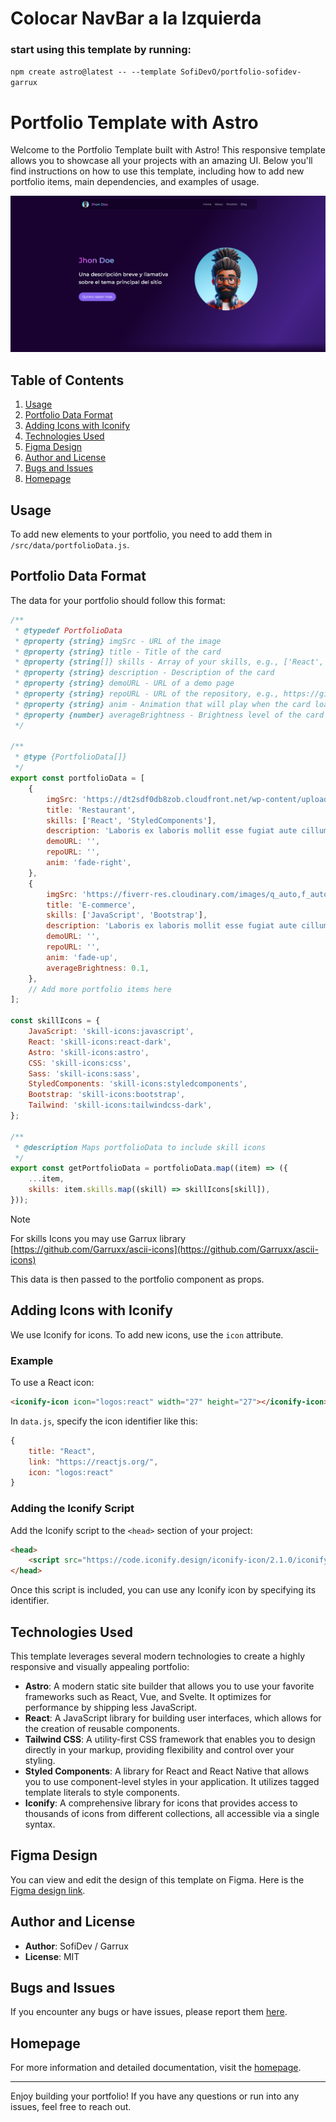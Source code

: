 # Colocar NavBar a la Izquierda


### start using this template by running:
 `npm create astro@latest -- --template SofiDevO/portfolio-sofidev-garrux`
# Portfolio Template with Astro

Welcome to the Portfolio Template built with Astro! This responsive template allows you to showcase all your projects with an amazing UI. Below you'll find instructions on how to use this template, including how to add new portfolio items, main dependencies, and examples of usage.

![Portada](image-1.png)
## Table of Contents

1. [Usage](#usage)
2. [Portfolio Data Format](#portfolio-data-format)
3. [Adding Icons with Iconify](#adding-icons-with-iconify)
4. [Technologies Used](#technologies-used)
5. [Figma Design](#figma-design)
6. [Author and License](#author-and-license)
7. [Bugs and Issues](#bugs-and-issues)
8. [Homepage](#homepage)

## Usage

To add new elements to your portfolio, you need to add them in `/src/data/portfolioData.js`.

## Portfolio Data Format

The data for your portfolio should follow this format:

```js
/**
 * @typedef PortfolioData
 * @property {string} imgSrc - URL of the image
 * @property {string} title - Title of the card
 * @property {string[]} skills - Array of your skills, e.g., ['React', 'CSS', 'JavaScript']
 * @property {string} description - Description of the card
 * @property {string} demoURL - URL of a demo page
 * @property {string} repoURL - URL of the repository, e.g., https://github.com/user/repo
 * @property {string} anim - Animation that will play when the card loads, e.g., fade-up, fade-right, fade-left, fade-down
 * @property {number} averageBrightness - Brightness level of the card's background color, e.g., 0.1
 */

/**
 * @type {PortfolioData[]}
 */
export const portfolioData = [
    {
        imgSrc: 'https://dt2sdf0db8zob.cloudfront.net/wp-content/uploads/2021/06/copy-of-the-6-best-restaurant-website-templates-1.png',
        title: 'Restaurant',
        skills: ['React', 'StyledComponents'],
        description: 'Laboris ex laboris mollit esse fugiat aute cillum nostrud enim dolor sit. Reprehenderit et non nulla irure aute nostrud commodo aute.',
        demoURL: '',
        repoURL: '',
        anim: 'fade-right',
    },
    {
        imgSrc: 'https://fiverr-res.cloudinary.com/images/q_auto,f_auto/gigs/299377097/original/7eb7dcebe244fcf5ad75d92b0969fc116946bd57/create-professional-amd-responsive-wordpress-website.jpg',
        title: 'E-commerce',
        skills: ['JavaScript', 'Bootstrap'],
        description: 'Laboris ex laboris mollit esse fugiat aute cillum nostrud enim dolor sit. Reprehenderit et non nulla irure aute nostrud commodo aute.',
        demoURL: '',
        repoURL: '',
        anim: 'fade-up',
        averageBrightness: 0.1,
    },
    // Add more portfolio items here
];

const skillIcons = {
    JavaScript: 'skill-icons:javascript',
    React: 'skill-icons:react-dark',
    Astro: 'skill-icons:astro',
    CSS: 'skill-icons:css',
    Sass: 'skill-icons:sass',
    StyledComponents: 'skill-icons:styledcomponents',
    Bootstrap: 'skill-icons:bootstrap',
    Tailwind: 'skill-icons:tailwindcss-dark',
};

/**
 * @description Maps portfolioData to include skill icons
 */
export const getPortfolioData = portfolioData.map((item) => ({
    ...item,
    skills: item.skills.map((skill) => skillIcons[skill]),
}));
```


> [!NOTE]
> For skills Icons you may use Garrux library [https://github.com/Garruxx/ascii-icons](https://github.com/Garruxx/ascii-icons)

This data is then passed to the portfolio component as props.

## Adding Icons with Iconify

We use Iconify for icons. To add new icons, use the `icon` attribute.

### Example

To use a React icon:

```html
<iconify-icon icon="logos:react" width="27" height="27"></iconify-icon>
```

In `data.js`, specify the icon identifier like this:

```js
{
    title: "React",
    link: "https://reactjs.org/",
    icon: "logos:react"
}
```

### Adding the Iconify Script

Add the Iconify script to the `<head>` section of your project:

```html
<head>
    <script src="https://code.iconify.design/iconify-icon/2.1.0/iconify-icon.min.js"></script>
</head>
```

Once this script is included, you can use any Iconify icon by specifying its identifier.

## Technologies Used

This template leverages several modern technologies to create a highly responsive and visually appealing portfolio:

- **Astro**: A modern static site builder that allows you to use your favorite frameworks such as React, Vue, and Svelte. It optimizes for performance by shipping less JavaScript.
- **React**: A JavaScript library for building user interfaces, which allows for the creation of reusable components.
- **Tailwind CSS**: A utility-first CSS framework that enables you to design directly in your markup, providing flexibility and control over your styling.
- **Styled Components**: A library for React and React Native that allows you to use component-level styles in your application. It utilizes tagged template literals to style components.
- **Iconify**: A comprehensive library for icons that provides access to thousands of icons from different collections, all accessible via a single syntax.

## Figma Design

You can view and edit the design of this template on Figma. Here is the [Figma design link](https://www.figma.com/design/15EteAKw8d0QCNCucw5lft/mi-primer-blog?node-id=200-643&t=hbUqn1hqSfLcfI92-0).

## Author and License

- **Author**: SofiDev / Garrux
- **License**: MIT

## Bugs and Issues

If you encounter any bugs or have issues, please report them [here](https://github.com/SofiDevO/portfolio-astrosofidev-garrux/issues).

## Homepage

For more information and detailed documentation, visit the [homepage](https://github.com/SofiDevO/portfolio-astrosofidev-garrux#readme).

---

Enjoy building your portfolio! If you have any questions or run into any issues, feel free to reach out.
